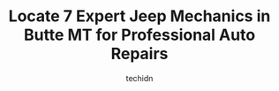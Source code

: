 ---
layout: ampstory
image: https://images.unsplash.com/photo-1596639410350-3b994b89e9b1?ixlib=rb-4.0.3&ixid=MnwxMjA3fDB8MHxwaG90by1wYWdlfHx8fGVufDB8fHx8&auto=format&fit=crop&w=640&h=853&q=80
author: techidn
featured: false
description: When it comes to finding reliable automotive experts in Butte MT, USA, look no further than the 7 best Jeep Mechanic in the area. With their exceptional skills and dedication to providing to
title: Locate 7 Expert Jeep Mechanics in Butte MT for Professional Auto Repairs
cover:
   title: Locate 7 Expert Jeep Mechanics in Butte MT for Professional Auto Repairs
   subtitle: Rickpate
   background: https://images.unsplash.com/photo-1596639410350-3b994b89e9b1?ixlib=rb-4.0.3&ixid=MnwxMjA3fDB8MHxwaG90by1wYWdlfHx8fGVufDB8fHx8&auto=format&fit=crop&w=640&h=853&q=80

pages: 
 - layout: thirds
   top: <h1>#1 Car Tune Automotive Service and Repair</h1>
   bottom: "<p>I was traveling from Utah back to Montana for the Holidays and on the way up, my alternator started going out about 10 miles from Butte. I was able to get it to Butte and</p>"
   background: https://www.knot35.com/toplist/wp-content/uploads/2023/06/best-jeep-mechanic-1-in-butte-mt-1685841722.jpeg
   backgroundblur: true
 - layout: thirds
   top: <h1>#2 Gilboys Towing</h1>
   bottom: "<p>8 Dewey Blvd, Butte, MT 59701, United States</p>"
   background: https://www.knot35.com/toplist/wp-content/uploads/2023/06/best-jeep-mechanic-2-in-butte-mt-1685841723.jpeg
   cta:
      link: https://www.knot35.com/toplist/locate-7-expert-jeep-mechanics-in-butte-mt-for-professional-auto-repairs/
      text: Locate 7 Expert Jeep Mechanics in Butte MT for Professional Auto Repairs
 - layout: thirds
   top: <h1>#3 Certified Transmission & Auto Repair</h1>
   bottom: "<p>3934 Wynne Ave, Butte, MT 59701, United States</p>"
   background: https://www.knot35.com/toplist/wp-content/uploads/2023/06/best-jeep-mechanic-3-in-butte-mt-1685841723.jpeg
   cta:
      link: https://www.knot35.com/toplist/locate-7-expert-jeep-mechanics-in-butte-mt-for-professional-auto-repairs/
      text: Locate 7 Expert Jeep Mechanics in Butte MT for Professional Auto Repairs
 - layout: thirds
   top: <h1>#4 Micks Repair LLC</h1>
   bottom: "<p>300 Holland St, Butte, MT 59701, United States</p>"
   background: https://images.unsplash.com/photo-1484589065579-248aad0d8b13?ixlib=rb-4.0.3&ixid=MnwxMjA3fDB8MHxwaG90by1wYWdlfHx8fGVufDB8fHx8&auto=format&fit=crop&w=640&h=853&q=80
   cta:
      link: https://www.knot35.com/toplist/locate-7-expert-jeep-mechanics-in-butte-mt-for-professional-auto-repairs/
      text: Locate 7 Expert Jeep Mechanics in Butte MT for Professional Auto Repairs
 - layout: thirds
   top: <h1>#5 Baker Towing & Repair</h1>
   bottom: "<p>521 Cobban St, Butte, MT 59701, United States</p>"
   background: https://images.unsplash.com/photo-1510906594845-bc082582c8cc?ixlib=rb-4.0.3&ixid=MnwxMjA3fDB8MHxwaG90by1wYWdlfHx8fGVufDB8fHx8&auto=format&fit=crop&w=640&h=853&q=80
   cta:
      link: https://www.knot35.com/toplist/locate-7-expert-jeep-mechanics-in-butte-mt-for-professional-auto-repairs/
      text: Locate 7 Expert Jeep Mechanics in Butte MT for Professional Auto Repairs
 - layout: thirds
   top: <h1>#6 Headframe Auto Repair LLC</h1>
   bottom: "<p>910 S Montana St, Butte, MT 59701, United States</p>"
   background: https://images.unsplash.com/photo-1608501821300-4f99e58bba77?ixlib=rb-4.0.3&ixid=MnwxMjA3fDB8MHxwaG90by1wYWdlfHx8fGVufDB8fHx8&auto=format&fit=crop&w=640&h=853&q=80
   cta:
      link: https://www.knot35.com/toplist/locate-7-expert-jeep-mechanics-in-butte-mt-for-professional-auto-repairs/
      text: Locate 7 Expert Jeep Mechanics in Butte MT for Professional Auto Repairs
 - layout: thirds
   top: <h1>#7 Silver Bow Truck & Auto Center</h1>
   bottom: "<p>3873 Wynne Ave, Butte, MT 59701, United States</p>"
   background: https://images.unsplash.com/photo-1489694553447-4c9339da310d?ixlib=rb-4.0.3&ixid=MnwxMjA3fDB8MHxwaG90by1wYWdlfHx8fGVufDB8fHx8&auto=format&fit=crop&w=640&h=853&q=80
   cta:
      link: https://www.knot35.com/toplist/locate-7-expert-jeep-mechanics-in-butte-mt-for-professional-auto-repairs/
      text: Locate 7 Expert Jeep Mechanics in Butte MT for Professional Auto Repairs
 - layout: thirds
   middle: Continue reading...
   background: https://images.unsplash.com/photo-1580610447943-1bfbef5efe07?ixlib=rb-4.0.3&ixid=MnwxMjA3fDB8MHxwaG90by1wYWdlfHx8fGVufDB8fHx8&auto=format&fit=crop&w=640&h=853&q=80
   cta:
      link: https://www.knot35.com/toplist/locate-7-expert-jeep-mechanics-in-butte-mt-for-professional-auto-repairs/
      text: Locate 7 Expert Jeep Mechanics in Butte MT for Professional Auto Repairs
      
---